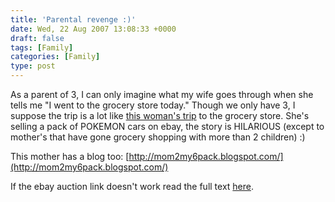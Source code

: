 ```yaml
---
title: 'Parental revenge :)'
date: Wed, 22 Aug 2007 13:08:33 +0000
draft: false
tags: [Family]
categories: [Family]
type: post
---
```


As a parent of 3, I can only imagine what my wife goes through when she tells me "I went to the grocery store today." Though we only have 3, I suppose the trip is a lot like [this woman's trip](http://cgi.ebay.com/LOT-OF-POKEMON-CARDS-THAT-MY-KIDS-TRIED-TO-SNEAK-BY-ME_W0QQitemZ130144061675QQihZ003QQcategoryZ60238QQssPageNameZWDVWQQrdZ1QQcmdZViewItem) to the grocery store. She's selling a pack of POKEMON cars on ebay, the story is HILARIOUS (except to mother's that have gone grocery shopping with more than 2 children) :)

This mother has a blog too: [http://mom2my6pack.blogspot.com/](http://mom2my6pack.blogspot.com/)

If the ebay auction link doesn't work read the full text [here](http://zeusville.wordpress.com/lot-of-pokemon-cards-that-my-kids-tried-to-sneak-by-me/).